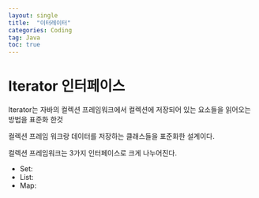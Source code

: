```yaml
---
layout: single
title:  "이터레이터"
categories: Coding
tag: Java
toc: true
---
```




# Iterator<E> 인터페이스

Iterator는 자바의 컬렉션 프레임워크에서 컬렉션에 저장되어 있는 요소들을 읽어오는 방법을 표준화 한것

컬렉션 프레임 워크랑 데이터를 저장하는 클래스들을 표준화한 설계이다.

컬렉션 프레임워크는 3가지 인터페이스로 크게 나누어진다. 

- Set:
- List:
- Map:
